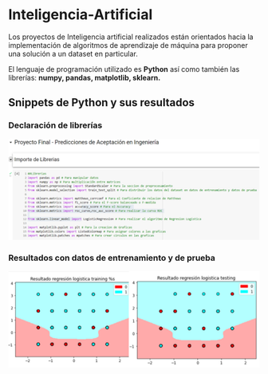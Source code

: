 # Inteligencia-Artificial

Los proyectos de Inteligencia artificial realizados están orientados hacia la implementación de algoritmos de aprendizaje de máquina para proponer una solución a un dataset en particular.  

El lenguaje de programación utilizado es __Python__ así como también las librerías: __numpy, pandas, matplotlib,  sklearn.__

## Snippets de Python y sus resultados

### Declaración de librerías 
<p align="center">
<img src="ProyectoFinal/Librerias.png" alt="Librerias" width="800"/>  
</p>

### Resultados con datos de entrenamiento y de prueba

<p align="center">
<img src="ProyectoFinal/Resultados_Training_Testing.png" alt="Resultados" width="800"/>  
</p>
